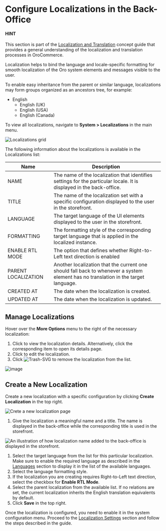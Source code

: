 <a id="localization-localizations"></a>

# Configure Localizations in the Back-Office

#### HINT
This section is part of the [Localization and Translation](../../../../concept-guides/administration/localization/index.md#concept-guide-localization-translation) concept guide that provides a general understanding of the localization and translation processes in OroCommerce.

<!-- begin -->

Localization helps to bind the language and locale-specific formatting for smooth localization of the Oro system elements and messages visible to the user.

To enable easy inheritance from the parent or similar language, localizations may form groups organized as an ancestors tree, for example:

* English
  - English (UK)
  - English (USA)
  - English (Canada)

To view all localizations, navigate to **System > Localizations** in the main menu.

![Localizations grid](user/img/system/localization/localizations.png)

The following information about the localizations is available in the Localizations list:

| Name                | Description                                                                                                                        |
|---------------------|------------------------------------------------------------------------------------------------------------------------------------|
| NAME                | The name of the localization that identifies settings for the particular locale. It is displayed in the back-office.               |
| TITLE               | The name of the localization set with a specific configuration displayed to the user in the storefront.                            |
| LANGUAGE            | The target language of the UI elements displayed to the user in the storefront.                                                    |
| FORMATTING          | The formatting style of the corresponding target language that is applied in the localized instance.                               |
| ENABLE RTL MODE     | The option that defines whether Right-to-Left text direction is enabled                                                            |
| PARENT LOCALIZATION | Another localization that the current one should fall back to whenever a system element has no translation in the target language. |
| CREATED AT          | The date when the localization is created.                                                                                         |
| UPDATED AT          | The date when the localization is updated.                                                                                         |

## Manage Localizations

Hover over the <i class="fa fa-ellipsis-h fa-lg" aria-hidden="true"></i> **More Options** menu to the right of the necessary localization:

1. Click <i class="fa fa-eye fa-lg" aria-hidden="true"></i> to view the localization details. Alternatively, click the corresponding item to open its details page.
2. Click <i class="fa fa-edit fa-lg" aria-hidden="true"></i> to edit the localization.
3. Click ![Trash-SVG](_themes/sphinx_rtd_theme/static/svg-icons/trash.svg) to remove the localization from the list.

![image](user/img/system/localization/localizations_more_options.png)

## Create a New Localization

Create a new localization with a specific configuration by clicking **Create Localization** in the top right.

![Crete a new localization page](user/img/system/localization/localizations_create.png)
1. Give the localization a meaningful name and a title. The name is displayed in the back-office while the corresponding title is used in the storefront.

![An illustration of how localization name added to the back-office is displayed in the storefront.](user/img/system/localization/localizations_name_and_title.png)
1. Select the target language from the list for this particular localization. Make sure to enable the required language as described in the [Languages](../languages/index.md#localization-languages) section to display it in the list of the available languages.
2. Select the language formatting style.
3. If the localization you are creating requires Right-to-Left text direction, select the checkbox for **Enable RTL Mode**.
4. Select the parent localization from the available list. If no relations are set, the current localization inherits the English translation equivalents by default.
5. Click **Save** in the top right.

Once the localization is configured, you need to enable it in the system configuration menu. Proceed to the [Localization Settings](../../configuration/system/general-setup/global-localization.md#localization-localization) section and follow the steps described in the guide.

<!-- finish -->
<!-- fa-bars = fa-navicon -->
<!-- Ic Tiles is used as Set As Default in saved views, and as tiles in display layout options -->
<!-- IcPencil refers to Rename in Commerce and Inline Editing in CRM -->
<!-- Check mark in the square. -->
<!-- SortDesc is also used as drop-down arrow -->
<!-- A -->
<!-- B -->
<!-- C -->
<!-- D -->
<!-- E -->
<!-- F -->
<!-- G -->
<!-- H -->
<!-- I -->
<!-- L -->
<!-- M -->
<!-- P -->
<!-- R -->
<!-- S -->
<!-- T -->
<!-- U -->
<!-- Z -->
